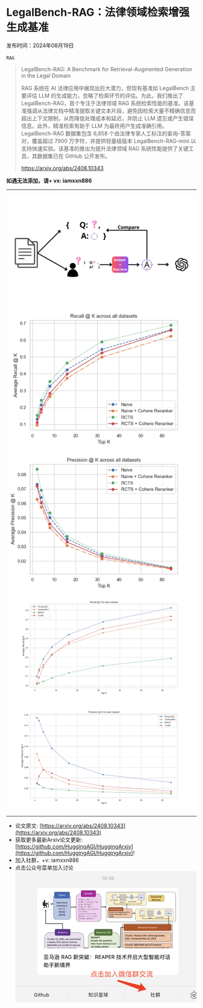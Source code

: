# LegalBench-RAG：法律领域检索增强生成基准
发布时间：2024年08月19日

`RAG`
> LegalBench-RAG: A Benchmark for Retrieval-Augmented Generation in the Legal Domain
>
> RAG 系统在 AI 法律应用中展现出巨大潜力，但现有基准如 LegalBench 主要评估 LLM 的生成能力，忽略了检索环节的评估。为此，我们推出了 LegalBench-RAG，首个专注于法律领域 RAG 系统检索性能的基准。该基准强调从法律文档中精准提取关键文本片段，避免因检索大量不精确信息而超出上下文限制，从而降低处理成本和延迟，并防止 LLM 遗忘或产生错误信息。此外，精准检索有助于 LLM 为最终用户生成准确引用。LegalBench-RAG 数据集包含 6,858 个由法律专家人工标注的查询-答案对，覆盖超过 7900 万字符，并提供轻量级版本 LegalBench-RAG-mini 以支持快速实验。该基准的推出为提升法律领域 RAG 系统性能提供了关键工具，其数据集已在 GitHub 公开发布。
>
> https://arxiv.org/abs/2408.10343

**如遇无法添加，请+ vx: iamxxn886**
<hr />

![](https://raw.githubusercontent.com/HuggingAGI/HuggingArxiv/main/paper_images/2408.10343/rag3.png)
![](https://raw.githubusercontent.com/HuggingAGI/HuggingArxiv/main/paper_images/2408.10343/Recall_K.png)
![](https://raw.githubusercontent.com/HuggingAGI/HuggingArxiv/main/paper_images/2408.10343/Prec_Kavg.png)
![](https://raw.githubusercontent.com/HuggingAGI/HuggingArxiv/main/paper_images/2408.10343/final_rec_all_dspng.png)
![](https://raw.githubusercontent.com/HuggingAGI/HuggingArxiv/main/paper_images/2408.10343/final_prec_all_ds.png)

<hr />

- 论文原文: [https://arxiv.org/abs/2408.10343](https://arxiv.org/abs/2408.10343)
- 获取更多最新Arxiv论文更新: [https://github.com/HuggingAGI/HuggingArxiv](https://github.com/HuggingAGI/HuggingArxiv)!
- 加入社群，+v: iamxxn886
- 点击公众号菜单加入讨论
![](https://raw.githubusercontent.com/HuggingAGI/wx_assets/main/2024/07/31/1722434818326-94339e92-22f1-4472-9d27-fed232f70b5d.jpeg)
